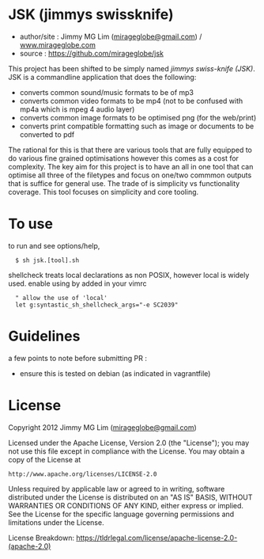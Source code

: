 
# JSK (jimmys swissknife) #

- author/site : Jimmy MG Lim (mirageglobe@gmail.com) / www.mirageglobe.com
- source : https://github.com/mirageglobe/jsk

This project has been shifted to be simply named *jimmys swiss-knife (JSK)*. JSK is a commandline application that does the following:

* converts common sound/music formats to be of mp3
* converts common video formats to be mp4 (not to be confused with mp4a which is mpeg 4 audio layer)
* converts common image formats to be optimised png (for the web/print)
* converts print compatible formatting such as image or documents to be converted to pdf

The rational for this is that there are various tools that are fully equipped to do various fine grained optimisations however this comes as a cost for complexity. The key aim for this project is to have an all in one tool that can optimise all three of the filetypes and focus on one/two commmon outputs that is suffice for general use. The trade of is simplicity vs functionality coverage. This tool focuses on simplicity and core tooling.

# To use #

to run and see options/help,
```
  $ sh jsk.[tool].sh
```

shellcheck treats local declarations as non POSIX, however local is widely used. enable using by added in your vimrc
```
  " allow the use of 'local'
  let g:syntastic_sh_shellcheck_args="-e SC2039"
```

# Guidelines #

a few points to note before submitting PR :

- ensure this is tested on debian (as indicated in vagrantfile)

# License #

Copyright 2012 Jimmy MG Lim (mirageglobe@gmail.com)

Licensed under the Apache License, Version 2.0 (the "License");
you may not use this file except in compliance with the License.
You may obtain a copy of the License at

    http://www.apache.org/licenses/LICENSE-2.0

Unless required by applicable law or agreed to in writing, software
distributed under the License is distributed on an "AS IS" BASIS,
WITHOUT WARRANTIES OR CONDITIONS OF ANY KIND, either express or implied.
See the License for the specific language governing permissions and
limitations under the License.

License Breakdown: https://tldrlegal.com/license/apache-license-2.0-(apache-2.0)

